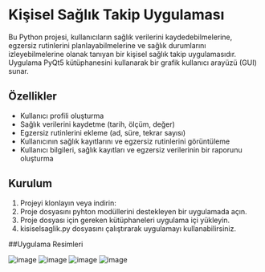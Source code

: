 # Kişisel Sağlık Takip Uygulaması

Bu Python projesi, kullanıcıların sağlık verilerini kaydedebilmelerine, egzersiz rutinlerini planlayabilmelerine ve sağlık durumlarını izleyebilmelerine olanak tanıyan bir kişisel sağlık takip uygulamasıdır. Uygulama PyQt5 kütüphanesini kullanarak bir grafik kullanıcı arayüzü (GUI) sunar.

## Özellikler

- Kullanıcı profili oluşturma
- Sağlık verilerini kaydetme (tarih, ölçüm, değer)
- Egzersiz rutinlerini ekleme (ad, süre, tekrar sayısı)
- Kullanıcının sağlık kayıtlarını ve egzersiz rutinlerini görüntüleme
- Kullanıcı bilgileri, sağlık kayıtları ve egzersiz verilerinin bir raporunu oluşturma

## Kurulum

1. Projeyi klonlayın veya indirin:
2. Proje dosyasını pyhton modüllerini destekleyen bir uygulamada açın.
3. Proje dosyası için gereken kütüphaneleri uygulama içi yükleyin.
4. kisiselsaglik.py dosyasını çalıştırarak uygulamayı kullanabilirsiniz.

##Uygulama Resimleri

![image](https://github.com/flydedit/pyqt5_projeleri/assets/95934599/b73365db-f550-4b60-a33e-a7463be19a06)
![image](https://github.com/flydedit/pyqt5_projeleri/assets/95934599/5834e2c3-c830-4863-859b-6f80d297678b)
![image](https://github.com/flydedit/pyqt5_projeleri/assets/95934599/28a218b4-1634-4a86-9cb2-b83b603b4dd1)
![image](https://github.com/flydedit/pyqt5_projeleri/assets/95934599/e986cb2f-d231-497b-8a4d-147ba0b8fcc8)




